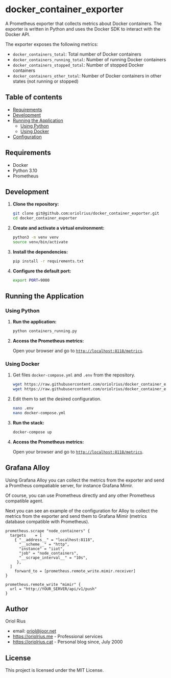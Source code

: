 
# docker_container_exporter

A Prometheus exporter that collects metrics about Docker containers. The exporter is written in Python and uses the Docker SDK to interact with the Docker API.

The exporter exposes the following metrics:

- `docker_containers_total`: Total number of Docker containers
- `docker_containers_running_total`: Number of running Docker containers
- `docker_containers_stopped_total`: Number of stopped Docker containers
- `docker_containers_other_total`: Number of Docker containers in other states (not running or stopped)

## Table of contents

- [Requirements](#requirements)
- [Development](#development)
- [Running the Application](#running-the-application)
  - [Using Python](#using-python)
  - [Using Docker](#using-docker)
- [Configuration](#configuration)

## Requirements

- Docker
- Python 3.10
- Prometheus

## Development

1. **Clone the repository:**

    ```sh
    git clone git@github.com:oriolrius/docker_container_exporter.git
    cd docker_container_exporter
    ```

1. **Create and activate a virtual environment:**

    ```sh
    python3 -m venv venv
    source venv/bin/activate
    ```

1. **Install the dependencies:**

    ```sh
    pip install -r requirements.txt
    ```

1. **Configure the default port:**


    ```sh
    export PORT=9000
    ```

## Running the Application

### Using Python

1. **Run the application:**

    ```sh
    python containers_running.py
    ```

2. **Access the Prometheus metrics:**

    Open your browser and go to [`http://localhost:8118/metrics`](command:_github.copilot.openSymbolFromReferences?%5B%22http%3A%2F%2Flocalhost%3A8118%2Fmetrics%22%2C%5B%7B%22uri%22%3A%7B%22%24mid%22%3A1%2C%22fsPath%22%3A%22%2Fdocker-data%2Fcontainers_running%2Fcontainers_running.py%22%2C%22external%22%3A%22file%3A%2F%2F%2Fdocker-data%2Fcontainers_running%2Fcontainers_running.py%22%2C%22path%22%3A%22%2Fdocker-data%2Fcontainers_running%2Fcontainers_running.py%22%2C%22scheme%22%3A%22file%22%7D%2C%22pos%22%3A%7B%22line%22%3A21%2C%22character%22%3A44%7D%7D%2C%7B%22uri%22%3A%7B%22%24mid%22%3A1%2C%22fsPath%22%3A%22%2Fdocker-data%2Fcontainers_running%2Fvenv%2Flib%2Fpython3.10%2Fsite-packages%2Fdocker%2Fapi%2Fbuild.py%22%2C%22external%22%3A%22file%3A%2F%2F%2Fdocker-data%2Fcontainers_running%2Fvenv%2Flib%2Fpython3.10%2Fsite-packages%2Fdocker%2Fapi%2Fbuild.py%22%2C%22path%22%3A%22%2Fdocker-data%2Fcontainers_running%2Fvenv%2Flib%2Fpython3.10%2Fsite-packages%2Fdocker%2Fapi%2Fbuild.py%22%2C%22scheme%22%3A%22file%22%7D%2C%22pos%22%3A%7B%22line%22%3A143%2C%22character%22%3A31%7D%7D%2C%7B%22uri%22%3A%7B%22%24mid%22%3A1%2C%22fsPath%22%3A%22%2Fdocker-data%2Fcontainers_running%2Fvenv%2Flib%2Fpython3.10%2Fsite-packages%2Fsetuptools%2F_distutils%2Fcommand%2Fbdist_rpm.py%22%2C%22external%22%3A%22file%3A%2F%2F%2Fdocker-data%2Fcontainers_running%2Fvenv%2Flib%2Fpython3.10%2Fsite-packages%2Fsetuptools%2F_distutils%2Fcommand%2Fbdist_rpm.py%22%2C%22path%22%3A%22%2Fdocker-data%2Fcontainers_running%2Fvenv%2Flib%2Fpython3.10%2Fsite-packages%2Fsetuptools%2F_distutils%2Fcommand%2Fbdist_rpm.py%22%2C%22scheme%22%3A%22file%22%7D%2C%22pos%22%3A%7B%22line%22%3A416%2C%22character%22%3A47%7D%7D%2C%7B%22uri%22%3A%7B%22%24mid%22%3A1%2C%22fsPath%22%3A%22%2Fdocker-data%2Fcontainers_running%2Fvenv%2Flib64%2Fpython3.10%2Fsite-packages%2Fsetuptools%2F_distutils%2Fcommand%2Fbdist_rpm.py%22%2C%22external%22%3A%22file%3A%2F%2F%2Fdocker-data%2Fcontainers_running%2Fvenv%2Flib64%2Fpython3.10%2Fsite-packages%2Fsetuptools%2F_distutils%2Fcommand%2Fbdist_rpm.py%22%2C%22path%22%3A%22%2Fdocker-data%2Fcontainers_running%2Fvenv%2Flib64%2Fpython3.10%2Fsite-packages%2Fsetuptools%2F_distutils%2Fcommand%2Fbdist_rpm.py%22%2C%22scheme%22%3A%22file%22%7D%2C%22pos%22%3A%7B%22line%22%3A416%2C%22character%22%3A47%7D%7D%5D%5D "Go to definition").

### Using Docker

1. Get files `docker-compose.yml` and `.env` from the repository.

    ```sh
    wget https://raw.githubusercontent.com/oriolrius/docker_container_exporter/main/docker-compose.yml
    wget https://raw.githubusercontent.com/oriolrius/docker_container_exporter/main/.env
    ```

1. Edit them to set the desired configuration.

    ```sh
    nano .env
    nano docker-compose.yml
    ```

1. **Run the stack:**

    ```sh
    docker-compose up
    ```

1. **Access the Prometheus metrics:**

    Open your browser and go to [`http://localhost:8118/metrics`](command:_github.copilot.openSymbolFromReferences?%5B%22http%3A%2F%2Flocalhost%3A8118%2Fmetrics%22%2C%5B%7B%22uri%22%3A%7B%22%24mid%22%3A1%2C%22fsPath%22%3A%22%2Fdocker-data%2Fcontainers_running%2Fcontainers_running.py%22%2C%22external%22%3A%22file%3A%2F%2F%2Fdocker-data%2Fcontainers_running%2Fcontainers_running.py%22%2C%22path%22%3A%22%2Fdocker-data%2Fcontainers_running%2Fcontainers_running.py%22%2C%22scheme%22%3A%22file%22%7D%2C%22pos%22%3A%7B%22line%22%3A21%2C%22character%22%3A44%7D%7D%2C%7B%22uri%22%3A%7B%22%24mid%22%3A1%2C%22fsPath%22%3A%22%2Fdocker-data%2Fcontainers_running%2Fvenv%2Flib%2Fpython3.10%2Fsite-packages%2Fdocker%2Fapi%2Fbuild.py%22%2C%22external%22%3A%22file%3A%2F%2F%2Fdocker-data%2Fcontainers_running%2Fvenv%2Flib%2Fpython3.10%2Fsite-packages%2Fdocker%2Fapi%2Fbuild.py%22%2C%22path%22%3A%22%2Fdocker-data%2Fcontainers_running%2Fvenv%2Flib%2Fpython3.10%2Fsite-packages%2Fdocker%2Fapi%2Fbuild.py%22%2C%22scheme%22%3A%22file%22%7D%2C%22pos%22%3A%7B%22line%22%3A143%2C%22character%22%3A31%7D%7D%2C%7B%22uri%22%3A%7B%22%24mid%22%3A1%2C%22fsPath%22%3A%22%2Fdocker-data%2Fcontainers_running%2Fvenv%2Flib%2Fpython3.10%2Fsite-packages%2Fsetuptools%2F_distutils%2Fcommand%2Fbdist_rpm.py%22%2C%22external%22%3A%22file%3A%2F%2F%2Fdocker-data%2Fcontainers_running%2Fvenv%2Flib%2Fpython3.10%2Fsite-packages%2Fsetuptools%2F_distutils%2Fcommand%2Fbdist_rpm.py%22%2C%22path%22%3A%22%2Fdocker-data%2Fcontainers_running%2Fvenv%2Flib%2Fpython3.10%2Fsite-packages%2Fsetuptools%2F_distutils%2Fcommand%2Fbdist_rpm.py%22%2C%22scheme%22%3A%22file%22%7D%2C%22pos%22%3A%7B%22line%22%3A416%2C%22character%22%3A47%7D%7D%2C%7B%22uri%22%3A%7B%22%24mid%22%3A1%2C%22fsPath%22%3A%22%2Fdocker-data%2Fcontainers_running%2Fvenv%2Flib64%2Fpython3.10%2Fsite-packages%2Fsetuptools%2F_distutils%2Fcommand%2Fbdist_rpm.py%22%2C%22external%22%3A%22file%3A%2F%2F%2Fdocker-data%2Fcontainers_running%2Fvenv%2Flib64%2Fpython3.10%2Fsite-packages%2Fsetuptools%2F_distutils%2Fcommand%2Fbdist_rpm.py%22%2C%22path%22%3A%22%2Fdocker-data%2Fcontainers_running%2Fvenv%2Flib64%2Fpython3.10%2Fsite-packages%2Fsetuptools%2F_distutils%2Fcommand%2Fbdist_rpm.py%22%2C%22scheme%22%3A%22file%22%7D%2C%22pos%22%3A%7B%22line%22%3A416%2C%22character%22%3A47%7D%7D%5D%5D "Go to definition").

## Grafana Alloy

Using Grafana Alloy you can collect the metrics from the exporter and send a Promtheus compatiable server, for instance Grafana Mimir.

Of course, you can use Prometheus directly and any other Prometheus compatible agent.

Next you can see an example of the configuration for Alloy to collect the metrics from the exporter and send them to Grafana Mimir (metrics database compatible with Prometheus).

```config.alloy
prometheus.scrape "node_containers" {
  targets    = [
    { "__address__" = "localhost:8118",
      "__scheme__" = "http",
      "instance" = "iiot",
      "job" = "node_containers",
      "__scrape_interval__" = "10s",
     },
  ]
	forward_to = [prometheus.remote_write.mimir.receiver]
}

prometheus.remote_write "mimir" {
  url = "http://YOUR_SERVER/api/v1/push"
}

```

## Author

Oriol Rius 
- email: <oriol@joor.net>
- https://oriolrius.me - Professional services
- https://oriolrius.cat - Personal blog since, July 2000

## License 

This project is licensed under the MIT License.